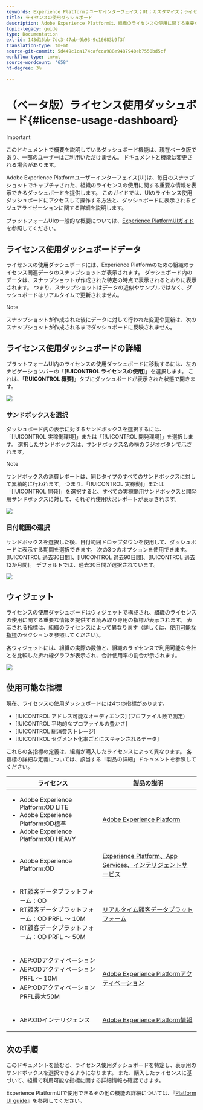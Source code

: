 ```yaml
---
keywords: Experience Platform；ユーザインターフェイス；UI；カスタマイズ；ライセンス使用ダッシュボード;ダッシュボード；ライセンス使用；エンタイトルメント；コンシューム
title: ライセンスの使用ダッシュボード
description: Adobe Experience Platformは、組織のライセンスの使用に関する重要な情報を表示できるダッシュボードを提供します。
topic-legacy: guide
type: Documentation
exl-id: 143d16bb-7dc3-47ab-9b93-9c16683b9f3f
translation-type: tm+mt
source-git-commit: 5d449c1ca174cafcca988e9487940eb7550bd5cf
workflow-type: tm+mt
source-wordcount: '658'
ht-degree: 3%

---
```


# （ベータ版）ライセンス使用ダッシュボード{#license-usage-dashboard}

>[!IMPORTANT]
>
>このドキュメントで概要を説明しているダッシュボード機能は、現在ベータ版であり、一部のユーザーはご利用いただけません。 ドキュメントと機能は変更される場合があります。

Adobe Experience Platformユーザーインターフェイス(UI)は、毎日のスナップショットでキャプチャされた、組織のライセンスの使用に関する重要な情報を表示できるダッシュボードを提供します。 このガイドでは、UIのライセンス使用ダッシュボードにアクセスして操作する方法と、ダッシュボードに表示されるビジュアライゼーションに関する詳細を説明します。

プラットフォームUIの一般的な概要については、[Experience PlatformUIガイド](../../landing/ui-guide.md)を参照してください。

## ライセンス使用ダッシュボードデータ

ライセンスの使用ダッシュボードには、Experience Platformのための組織のライセンス関連データのスナップショットが表示されます。 ダッシュボード内のデータは、スナップショットが作成された特定の時点で表示されるとおりに表示されます。 つまり、スナップショットはデータの近似やサンプルではなく、ダッシュボードはリアルタイムで更新されません。

>[!NOTE]
>
>スナップショットが作成された後にデータに対して行われた変更や更新は、次のスナップショットが作成されるまでダッシュボードに反映されません。

## ライセンス使用ダッシュボードの詳細

プラットフォームUI内のライセンスの使用ダッシュボードに移動するには、左のナビゲーションバーの「**[!UICONTROL ライセンスの使用]**」を選択します。 これは、「**[!UICONTROL 概要]**」タブにダッシュボードが表示された状態で開きます。

![](../images/license-usage/dashboard-overview.png)

### サンドボックスを選択

ダッシュボード内の表示に対するサンドボックスを選択するには、「[!UICONTROL 実稼働環境]」または「[!UICONTROL 開発環境]」を選択します。 選択したサンドボックスは、サンドボックス名の横のラジオボタンで示されます。

>[!NOTE]
>
>サンドボックスの消費レポートは、同じタイプのすべてのサンドボックスに対して累積的に行われます。 つまり、「[!UICONTROL 実稼動]」または「[!UICONTROL 開発]」を選択すると、すべての実稼働用サンドボックスと開発用サンドボックスに対して、それぞれ使用状況レポートが表示されます。

![](../images/license-usage/select-sandbox.png)

### 日付範囲の選択

サンドボックスを選択した後、日付範囲ドロップダウンを使用して、ダッシュボードに表示する期間を選択できます。 次の3つのオプションを使用できます。[!UICONTROL 過去30日間]、[!UICONTROL 過去90日間]、[!UICONTROL 過去12か月間]。 デフォルトでは、過去30日間が選択されています。

![](../images/license-usage/select-date-range.png)

## ウィジェット

ライセンスの使用ダッシュボードはウィジェットで構成され、組織のライセンスの使用に関する重要な情報を提供する読み取り専用の指標が表示されます。 表示される指標は、組織のライセンスによって異なります（詳しくは、[使用可能な指標](#available-metrics)のセクションを参照してください）。

各ウィジェットには、組織の実際の数値と、組織のライセンスで利用可能な合計とを比較した折れ線グラフが表示され、合計使用率の割合が示されます。

![](../images/license-usage/widgets.png)

## 使用可能な指標

現在、ライセンスの使用ダッシュボードには4つの指標があります。

* [!UICONTROL アドレス可能なオーディエンス] (プロファイル数で測定)
* [!UICONTROL 平均的なプロファイルの豊かさ]
* [!UICONTROL 総消費ストレージ]
* [!UICONTROL セグメント化率ごとにスキャンされるデータ]

これらの各指標の定義は、組織が購入したライセンスによって異なります。 各指標の詳細な定義については、該当する「製品の詳細」ドキュメントを参照してください。

| ライセンス | 製品の説明 |
|---|---|
| <ul><li>Adobe Experience Platform:OD LITE</li><li>Adobe Experience Platform:OD標準</li><li>Adobe Experience Platform:OD HEAVY</li></ul> | [Adobe Experience Platform](https://helpx.adobe.com/legal/product-descriptions/adobe-experience-platform.html) |
| <ul><li>Adobe Experience Platform:OD</li></ul> | [Experience Platform、App Services、インテリジェントサービス](https://helpx.adobe.com/legal/product-descriptions/exp-platform-app-svcs.html) |
| <ul><li>RT顧客データプラットフォーム：OD</li><li>RT顧客データプラットフォーム：OD PRFL ～ 10M</li><li>RT顧客データプラットフォーム：OD PRFL ～ 50M</li></ul> | [リアルタイム顧客データプラットフォーム](https://helpx.adobe.com/legal/product-descriptions/real-time-customer-data-platform.html) |
| <ul><li>AEP:ODアクティベーション</li><li>AEP:ODアクティベーションPRFL ～ 10M</li><li>AEP:ODアクティベーションPRFL最大50M</li></ul> | [Adobe Experience Platformアクティベーション](https://helpx.adobe.com/legal/product-descriptions/adobe-experience-platform0.html) |
| <ul><li>AEP:ODインテリジェンス</li></ul> | [Adobe Experience Platform情報](https://helpx.adobe.com/legal/product-descriptions/adobe-experience-platform-intelligence---product-description.html) |

## 次の手順

このドキュメントを読むと、ライセンス使用ダッシュボードを特定し、表示用のサンドボックスを選択できるようになります。 また、購入したライセンスに基づいて、組織で利用可能な指標に関する詳細情報も確認できます。

Experience PlatformUIで使用できるその他の機能の詳細については、『[Platform UI guide](../../landing/ui-guide.md)』を参照してください。
